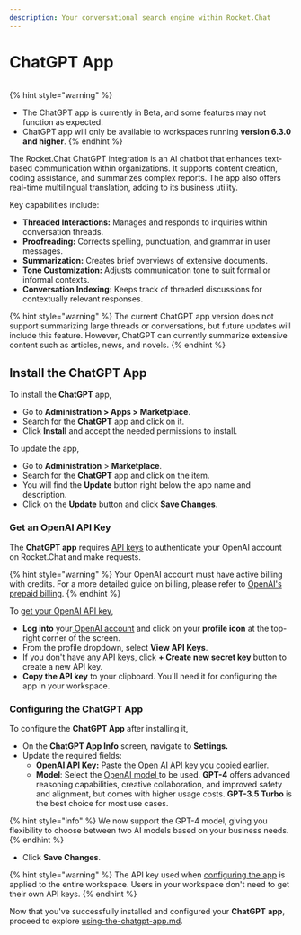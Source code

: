 ```yaml
---
description: Your conversational search engine within Rocket.Chat
---
```


# ChatGPT App

<figure><img src="../../../../.gitbook/assets/Premium.svg" alt=""><figcaption></figcaption></figure>

{% hint style="warning" %}
* The ChatGPT app is currently in Beta, and some features may not function as expected.
* ChatGPT app will only be available to workspaces running **version 6.3.0 and higher**.
{% endhint %}

The Rocket.Chat ChatGPT integration is an AI chatbot that enhances text-based communication within organizations. It supports content creation, coding assistance, and summarizes complex reports. The app also offers real-time multilingual translation, adding to its business utility.

Key capabilities include:

* **Threaded Interactions:** Manages and responds to inquiries within conversation threads.
* **Proofreading:** Corrects spelling, punctuation, and grammar in user messages.
* **Summarization:** Creates brief overviews of extensive documents.
* **Tone Customization:** Adjusts communication tone to suit formal or informal contexts.
* **Conversation Indexing:** Keeps track of threaded discussions for contextually relevant responses.

{% hint style="warning" %}
The current ChatGPT app version does not support summarizing large threads or conversations, but future updates will include this feature. However, ChatGPT can currently summarize extensive content such as articles, news, and novels.
{% endhint %}

## Install the ChatGPT App

To install the **ChatGPT** app,

* Go to **Administration > Apps > Marketplace**.
* Search for the **ChatGPT** app and click on it.
* Click **Install** and accept the needed permissions to install.&#x20;

To update the app,&#x20;

* Go to **Administration** > **Marketplace**.
* Search for the **ChatGPT** app and click on the item.
* You will find the **Update** button right below the app name and description.
* Click on the **Update** button and click **Save Changes**.&#x20;

### Get an OpenAI API Key

The **ChatGPT app** requires [API keys](https://platform.openai.com/account/api-keys) to authenticate your OpenAI account on Rocket.Chat and make requests.

{% hint style="warning" %}
Your OpenAI account must have active billing with credits. For a more detailed guide on billing, please refer to [OpenAI's prepaid billing](https://help.openai.com/en/articles/8264644-what-is-prepaid-billing).
{% endhint %}

To [get your OpenAI API key](https://platform.openai.com/account/api-keys),&#x20;

* **Log into** your[ OpenAI account](https://platform.openai.com/) and click on your **profile icon** at the top-right corner of the screen.
* From the profile dropdown, select **View API Keys**.
* If you don't have any API keys, click **+ Create new secret key** button to create a new API key.
* **Copy the API key** to your clipboard. You'll need it for configuring the app in your workspace.

### Configuring the ChatGPT App&#x20;

To configure the **ChatGPT App** after installing it,

* On the **ChatGPT App Info** screen, navigate to **Settings.**
* Update the required fields:
  * **OpenAI API Key:**  Paste the [Open AI API key](./#how-to-get-an-api-key) you copied earlier.
  * **Model**: Select the [OpenAI model ](https://platform.openai.com/docs/models/overview)to be used. **GPT-4** offers advanced reasoning capabilities, creative collaboration, and improved safety and alignment, but comes with higher usage costs. **GPT-3.5 Turbo** is the best choice for most use cases.

{% hint style="info" %}
We now support the GPT-4 model, giving you flexibility to choose between two AI models based on your business needs.
{% endhint %}

* Click **Save Changes**.

{% hint style="warning" %}
The API key used when [configuring the app](./#configuring-the-chatgpt-app) is applied to the entire workspace. Users in your workspace don't need to get their own API keys.&#x20;
{% endhint %}

Now that you've successfully installed and configured your **ChatGPT**  **app**, proceed to explore [using-the-chatgpt-app.md](using-the-chatgpt-app.md "mention").
